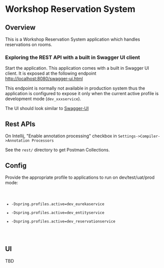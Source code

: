 
# Workshop Reservation System

## Overview

This is a Workshop Reservation System application which handles reservations on rooms.


### Exploring the REST API with a built in Swagger UI client

Start the application. This application comes with a built in Swagger UI client. It is exposed at the following endpoint [http://localhost:8080/swagger-ui.html](http://localhost:8080/swagger-ui.html)

This endpoint is normally not available in production system thus the application is configured to expose it only when the current active profile is development mode (`dev_xxxservice`). 

The UI should look similar to [Swagger-UI](src/main/resources/images/Swagger-UI.png)



## Rest APIs

On Intellij, "Enable annotation processing" checkbox in `Settings->Compiler->Annotation Processors`

See the `rest/` directory to get Postman Collections.


## Config

Provide the appropriate profile to applications to run on dev/test/uat/prod mode:
<code>
*    -Dspring.profiles.active=dev_eurekaservice
*    -Dspring.profiles.active=dev_entityservice
*    -Dspring.profiles.active=dev_reservationservice
</code>


## UI
TBD
